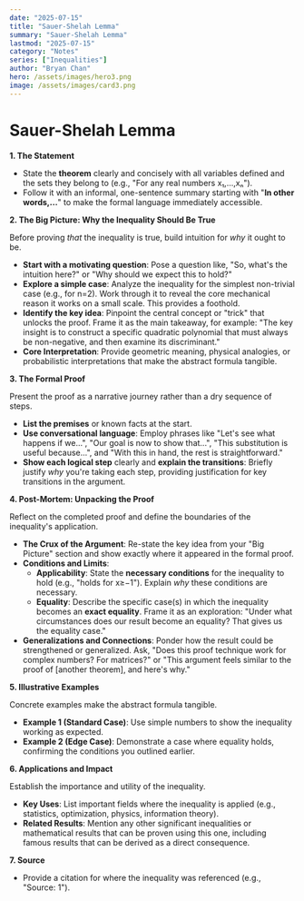 ```yaml
---
date: "2025-07-15"
title: "Sauer-Shelah Lemma"
summary: "Sauer-Shelah Lemma"
lastmod: "2025-07-15"
category: "Notes"
series: ["Inequalities"]
author: "Bryan Chan"
hero: /assets/images/hero3.png
image: /assets/images/card3.png
---
```


# Sauer-Shelah Lemma

**1. The Statement**

* State the **theorem** clearly and concisely with all variables defined and the sets they belong to (e.g., "For any real numbers x₁,...,xₙ").
* Follow it with an informal, one-sentence summary starting with "**In other words,...**" to make the formal language immediately accessible.

**2. The Big Picture: Why the Inequality Should Be True**

Before proving *that* the inequality is true, build intuition for *why* it ought to be.
* **Start with a motivating question**: Pose a question like, "So, what's the intuition here?" or "Why should we expect this to hold?"
* **Explore a simple case**: Analyze the inequality for the simplest non-trivial case (e.g., for n=2). Work through it to reveal the core mechanical reason it works on a small scale. This provides a foothold.
* **Identify the key idea**: Pinpoint the central concept or "trick" that unlocks the proof. Frame it as the main takeaway, for example: "The key insight is to construct a specific quadratic polynomial that must always be non-negative, and then examine its discriminant."
* **Core Interpretation**: Provide geometric meaning, physical analogies, or probabilistic interpretations that make the abstract formula tangible.

**3. The Formal Proof**

Present the proof as a narrative journey rather than a dry sequence of steps.
* **List the premises** or known facts at the start.
* **Use conversational language**: Employ phrases like "Let's see what happens if we...", "Our goal is now to show that...", "This substitution is useful because...", and "With this in hand, the rest is straightforward."
* **Show each logical step** clearly and **explain the transitions**: Briefly justify *why* you're taking each step, providing justification for key transitions in the argument.

**4. Post-Mortem: Unpacking the Proof**

Reflect on the completed proof and define the boundaries of the inequality's application.
* **The Crux of the Argument**: Re-state the key idea from your "Big Picture" section and show exactly where it appeared in the formal proof.
* **Conditions and Limits**: 
  - **Applicability**: State the **necessary conditions** for the inequality to hold (e.g., "holds for x≥−1"). Explain *why* these conditions are necessary.
  - **Equality**: Describe the specific case(s) in which the inequality becomes an **exact equality**. Frame it as an exploration: "Under what circumstances does our result become an equality? That gives us the equality case."
* **Generalizations and Connections**: Ponder how the result could be strengthened or generalized. Ask, "Does this proof technique work for complex numbers? For matrices?" or "This argument feels similar to the proof of [another theorem], and here's why."

**5. Illustrative Examples**

Concrete examples make the abstract formula tangible.
* **Example 1 (Standard Case)**: Use simple numbers to show the inequality working as expected.
* **Example 2 (Edge Case)**: Demonstrate a case where equality holds, confirming the conditions you outlined earlier.

**6. Applications and Impact**

Establish the importance and utility of the inequality.
* **Key Uses**: List important fields where the inequality is applied (e.g., statistics, optimization, physics, information theory).
* **Related Results**: Mention any other significant inequalities or mathematical results that can be proven using this one, including famous results that can be derived as a direct consequence.

**7. Source**

* Provide a citation for where the inequality was referenced (e.g., "Source: 1").
